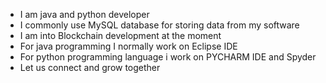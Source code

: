 - I am java and python developer
- I commonly use MySQL database for storing data from my software
- I am into Blockchain development at the moment
- For java programming I normally work on Eclipse IDE
- For python programming language i work on PYCHARM IDE and Spyder
- Let us connect and grow together
